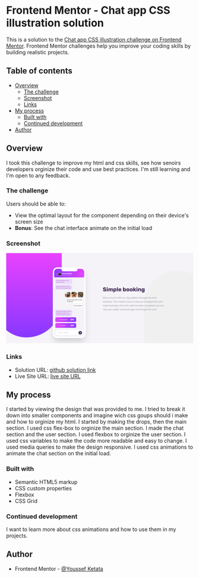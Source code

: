 # Frontend Mentor - Chat app CSS illustration solution

This is a solution to the [Chat app CSS illustration challenge on Frontend Mentor](https://www.frontendmentor.io/challenges/chat-app-css-illustration-O5auMkFqY). Frontend Mentor challenges help you improve your coding skills by building realistic projects. 

## Table of contents

- [Overview](#overview)
  - [The challenge](#the-challenge)
  - [Screenshot](#screenshot)
  - [Links](#links)
- [My process](#my-process)
  - [Built with](#built-with)
  - [Continued development](#continued-development)
- [Author](#author)


## Overview
I took this challenge to improve my html and css skills, see how senoirs developers orginize their code and use best practices. I'm still learning and I'm open to any feedback.

### The challenge

Users should be able to:

- View the optimal layout for the component depending on their device's screen size
- **Bonus**: See the chat interface animate on the initial load

### Screenshot

![](./screenshot.png)



### Links

- Solution URL: [github solution link](https://github.com/youssefKetata/chat-app-css-illustration)
- Live Site URL: [live site URL](https://chat-app-css-illustration-ebon.vercel.app/)

## My process
I started by viewing the design that was provided to me. I tried to break it down into smaller components and imagine wich css goups should i make and how to orginize my html.
I started by making the drops, then the main section. I used css flex-box to orginize the main section. I made the chat section and the user section. I used flexbox to orginize the user section. I used css variables to make the code more readable and easy to change. I used media queries to make the design responsive. I used css animations to animate the chat section on the initial load.

### Built with

- Semantic HTML5 markup
- CSS custom properties
- Flexbox
- CSS Grid


### Continued development

I want to learn more about css animations and how to use them in my projects.


## Author

- Frontend Mentor - [@Youssef Ketata](https://www.frontendmentor.io/profile/youssefKetata)


